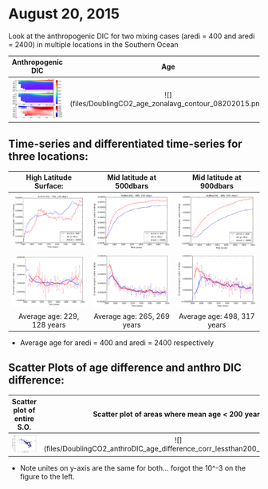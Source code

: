 # August 20, 2015

Look at the anthropogenic DIC for two mixing cases (aredi = 400 and aredi = 2400) in multiple locations in the Southern Ocean 

Anthropogenic DIC      | Age
:---------------------------:|:-----------------------:
![](files/DoublingCO2_anthDIC_zonalavg_contour_08202015.png) |![] (files/DoublingCO2_age_zonalavg_contour_08202015.png)

## Time-series and differentiated time-series for three locations: 

High Latitude Surface: | Mid latitude at 500dbars | Mid latitude at 900dbars
:--------------------:|:-------------------------:|:------------------------:
![](files/DoublingCO2_anthDIC_zonalavg_-70S_time-series_08202015.png)|![](files/DoublingCO2_anthDIC_zonalavg_-40S_time-series_08202015.png)|![](files/DoublingCO2_anthDIC_zonalavg_-40S_deeper_time-series_08202015.png)
![](files/DoublingCO2_anthDIC_zonalavg_-70S_differentiate_time-series_08202015.png)|![](files/DoublingCO2_anthDIC_zonalavg_-40S_differentiate_time-series_08202015.png)|![](files/DoublingCO2_anthDIC_zonalavg_-40S_deeper_differentiate_time-series_08202015.png)
Average age: 229, 128 years  | Average age: 265, 269 years  |Average age: 498, 317 years


* Average age for aredi = 400 and aredi = 2400 respectively

## Scatter Plots of age difference and anthro DIC difference: 

Scatter plot of entire S.O.      | Scatter plot of areas where mean age < 200 years
:---------------------------:|:-----------------------:
![](files/DoublingCO2_anthroDIC_age_difference_corr_08202015.png) |![] (files/DoublingCO2_anthroDIC_age_difference_corr_lessthan200_08202015.png)
* Note unites on y-axis are the same for both... forgot the 10^-3 on the figure to the left. 
